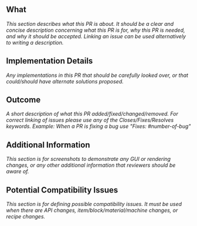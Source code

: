 ## What
_This section describes what this PR is about. It should be a clear and concise description concerning what this PR is for, why this PR is needed, and why it should be accepted._
_Linking an issue can be used alternatively to writing a description._

## Implementation Details
_Any implementations in this PR that should be carefully looked over, or that could/should have alternate solutions proposed._

## Outcome
_A short description of what this PR added/fixed/changed/removed._
_For correct linking of issues please use any of the Closes/Fixes/Resolves keywords. Example: When a PR is fixing a bug use "Fixes: #number-of-bug"_

## Additional Information
_This section is for screenshots to demonstrate any GUI or rendering changes, or any other additional information that reviewers should be aware of._

## Potential Compatibility Issues
_This section is for defining possible compatibility issues. It must be used when there are API changes, item/block/material/machine changes, or recipe changes._

